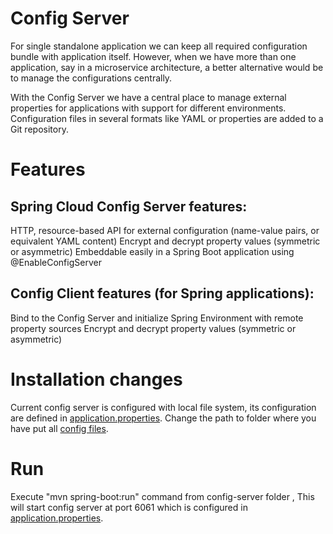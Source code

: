 # Config Server

For single standalone application we can keep all required configuration bundle with application itself.  However, when we have more than one application, say in a microservice architecture, a better alternative would be to manage the configurations centrally.

With the Config Server we have a central place to manage external properties for applications with support for different environments. Configuration files in several formats like YAML or properties are added to a Git repository.

# Features

## Spring Cloud Config Server features:

HTTP, resource-based API for external configuration (name-value pairs, or equivalent YAML content)
Encrypt and decrypt property values (symmetric or asymmetric)
Embeddable easily in a Spring Boot application using @EnableConfigServer

## Config Client features (for Spring applications):

Bind to the Config Server and initialize Spring Environment with remote property sources
Encrypt and decrypt property values (symmetric or asymmetric)


# Installation changes  
Current config server is configured with local file system, its configuration are defined in [application.properties](https://github.com/meta-magic/microservice_workshop/blob/master/config-server/src/main/resources/application.properties). Change the path to folder where you have put all [config files](https://github.com/meta-magic/microservice_workshop/tree/master/config-files).

# Run
Execute "mvn spring-boot:run" command from config-server folder , This will start config server at port 6061 which is configured in [application.properties](https://github.com/meta-magic/microservice_workshop/blob/master/config-server/src/main/resources/application.properties). 
